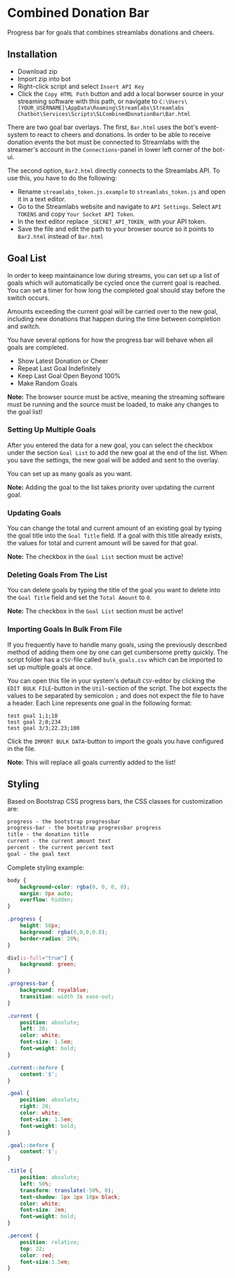 # Combined Donation Bar

Progress bar for goals that combines streamlabs donations and cheers.

## Installation

* Download zip
* Import zip into bot
* Right-click script and select `Insert API Key`
* Click the `Copy HTML Path` button and add a local borwser source in your streaming software with this path, or navigate to `C:\Users\[YOUR_USERNAME]\AppData\Roaming\Streamlabs\Streamlabs Chatbot\Services\Scripts\SLCombinedDonationBar\Bar.html`

There are two goal bar overlays. The first, `Bar.html` uses the bot's event-system to react to cheers and donations. In order to be able to receive donation events the bot must be connected to Streamlabs with the streamer's account in the `Connections`-panel in lower left corner of the bot-ui.

The second option, `Bar2.html` directly connects to the Streamlabs API. To use this, you have to do the following:

* Rename `streamlabs_token.js.example` to `streamlabs_token.js` and open it in a text editor.
* Go to the Streamlabs website and navigate to `API Settings`. Select `API TOKENS` and copy `Your Socket API Token`.
* In the text editor replace `_SECRET_API_TOKEN_` with your API token.
* Save the file and edit the path to your browser source so it points to `Bar2.html` instead of `Bar.html`

## Goal List

In order to keep maintainance low during streams, you can set up a list of goals which will automatically be cycled once the current goal is reached.
You can set a timer for how long the completed goal should stay before the switch occurs.

Amounts exceeding the current goal will be carried over to the new goal, including new donations that happen during the time between completion and switch.

You have several options for how the progress bar will behave when all goals are completed.

* Show Latest Donation or Cheer
* Repeat Last Goal Indefinitely
* Keep Last Goal Open Beyond 100%
* Make Random Goals

__Note:__ The browser source must be active, meaning the streaming software must be running and the source must be loaded, to make any changes to the goal list!

### Setting Up Multiple Goals

After you entered the data for a new goal, you can select the checkbox under the section `Goal List` to add the new goal at the end of the list.
When you save the settings, the new goal will be added and sent to the overlay.

You can set up as many goals as you want.

__Note:__ Adding the goal to the list takes priority over updating the current goal.

### Updating Goals

You can change the total and current amount of an existing goal by typing the goal title into the `Goal Title` field. If a goal with this title already exists,
the values for total and current amount will be saved for that goal.

__Note:__ The checkbox in the `Goal List` section must be active!

### Deleting Goals From The List

You can delete goals by typing the title of the goal you want to delete into the `Goal Title` field and set the `Total Amount` to `0`.

__Note:__ The checkbox in the `Goal List` section must be active!

### Importing Goals In Bulk From File

If you frequently have to handle many goals, using the previously described method of adding them one by one can get cumbersome pretty quickly. The script folder has a `CSV`-file called `bulk_goals.csv` which can be imported to set up multiple goals at once.

You can open this file in your system's default `CSV`-editor by clicking the `EDIT BULK FILE`-button in the `Util`-section of the script. The bot expects the values to be separated by semicolon `;` and does not expect the file to have a header. Each Line represents one goal in the following format:

```csv
test goal 1;1;10
test goal 2;0;234
test goal 3/3;22.23;100
```

Click the `IMPORT BULK DATA`-button to import the goals you have configured in the file. 

__Note:__ This will replace all goals currently added to the list!

## Styling

Based on Bootstrap CSS progress bars, the CSS classes for customization are:

```txt
progress - the bootstrap progressbar
progress-bar - the bootstrap progressbar progress
title - the donation title
current - the current amount text
percent - the current percent text
goal - the goal text
```

Complete styling example:

```css
body {
    background-color: rgba(0, 0, 0, 0); 
    margin: 0px auto; 
    overflow: hidden; 
}

.progress {
    height: 50px;
    background: rgba(0,0,0,0.8);
    border-radius: 20%;
}

div[is-full="true"] {
    background: green;
}

.progress-bar {
    background: royalblue;
    transition: width 3s ease-out;
}

.current {
    position: absolute;
    left: 20;
    color: white;
    font-size: 1.5em;
    font-weight: bold;
}

.current::before {
    content:'$';
}

.goal {
    position: absolute;
    right: 20;
    color: white;
    font-size: 1.5em;
    font-weight: bold;
}

.goal::before {
    content:'$';
}

.title {
    position: absolute;
    left: 50%;
    transform: translate(-50%, 0);
    text-shadow: 1px 1px 10px black;
    color: white;
    font-size: 2em;
    font-weight: bold;
}

.percent {
    position: relative;
    top: 22;
    color: red;
    font-size:1.5em;
}
```

